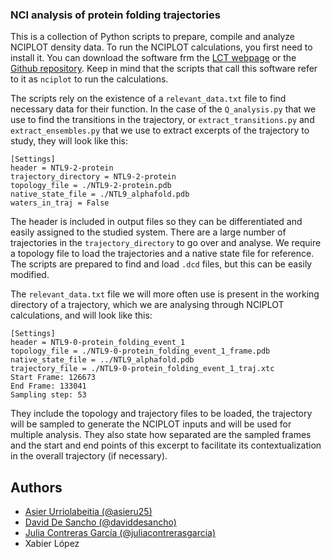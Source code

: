 ### NCI analysis of protein folding trajectories

This is a collection of  Python scripts to prepare, compile and analyze NCIPLOT density data. 
To run the NCIPLOT calculations, you first need to install it. You can download the software frm the [LCT webpage](https://www.lct.jussieu.fr/pagesperso/contrera/nciplot.html) or the [Github repository](https://github.com/juliacontrerasgarcia/NCIPLOT-4.0).
Keep in mind that the scripts that call this software refer to it as `nciplot` to run the calculations.

The scripts rely on the existence of a `relevant_data.txt` file to find necessary data for their function.
In the case of the `Q_analysis.py` that we use to find the transitions in the trajectory, or `extract_transitions.py` and `extract_ensembles.py` that we use to extract excerpts of the trajectory to study, they will look like this:

```
[Settings]
header = NTL9-2-protein
trajectory_directory = NTL9-2-protein
topology_file = ./NTL9-2-protein.pdb
native_state_file = ./NTL9_alphafold.pdb
waters_in_traj = False
```

The header is included in output files so they can be differentiated and easily assigned to the studied system.
There are a large number of trajectories in the `trajectory_directory` to go over and analyse. 
We require a topology file to load the trajectories and a native state file for reference.
The scripts are prepared to find and load `.dcd` files, but this can be easily modified.

The `relevant_data.txt` file we will more often use is present in the working directory of a trajectory, which we are analysing through NCIPLOT calculations, and will look like this:

```
[Settings]
header = NTL9-0-protein_folding_event_1
topology_file = ./NTL9-0-protein_folding_event_1_frame.pdb
native_state_file = ../NTL9_alphafold.pdb
trajectory_file = ./NTL9-0-protein_folding_event_1_traj.xtc
Start Frame: 126673
End Frame: 133041
Sampling step: 53
```

They include the topology and trajectory files to be loaded, the trajectory will be sampled to generate the NCIPLOT inputs and will be used for multiple analysis.
They also state how separated are the sampled frames and the start and end points of this excerpt to facilitate its contextualization in the overall trajectory (if necessary).


## Authors
* [Asier Urriolabeitia (@asieru25)](https://github.com/asieru25)
* [David De Sancho (@daviddesancho)](https://github.com/daviddesancho)
* [Julia Contreras García (@juliacontrerasgarcia)](https://github.com/juliacontrerasgarcia)
* Xabier López
